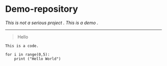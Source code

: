# Demo-repository
*This is not a serious project . This is a demo .*

___

> Hello

```
This is a code.

for i in range(0,5):
    print ("Hello World")
```